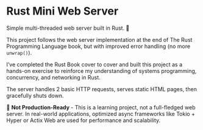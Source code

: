 # Rust Mini Web Server

Simple multi-threaded web server built in Rust. 📡

This project follows the web server implementation at the end of The Rust Programming Language book, but with improved error handling (no more `unwrap()`).

I’ve completed the Rust Book cover to cover and built this project as a hands-on exercise to reinforce my understanding of systems programming, concurrency, and networking in Rust.

The server handles 2 basic HTTP requests, serves static HTML pages, then gracefully shuts down.

🚧 **Not Production-Ready** - This is a learning project, not a full-fledged web server. In real-world applications, optimized async frameworks like Tokio + Hyper or Actix Web are used for performance and scalability.
